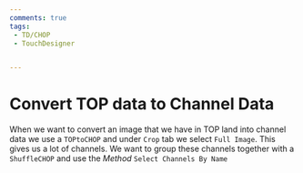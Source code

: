 ```yaml
---
comments: true
tags:
 - TD/CHOP
 - TouchDesigner


---
```


<!-- ![Let Value Slowly Decrease](../img/LetValueSlowlyDecrease.png) -->

# Convert TOP data to Channel Data
When we want to convert an image that we have in TOP land into channel data we use a `TOPtoCHOP` and under `Crop` tab we select `Full Image`. This gives us a lot of channels. We want to group these channels together with a `ShuffleCHOP` and use the *Method* `Select Channels By Name`
